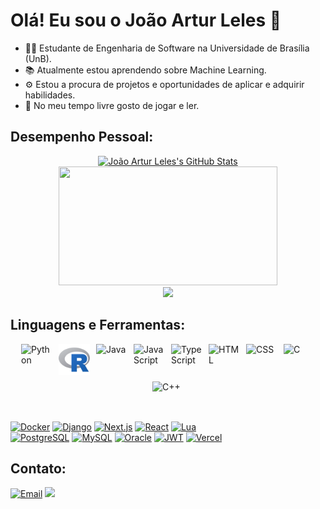 # Olá! Eu sou o João Artur Leles 👋
 - :man_student: Estudante de Engenharia de Software na Universidade de Brasília (UnB).
 - :books: Atualmente estou aprendendo sobre Machine Learning.
 - :gear: Estou a procura de projetos e oportunidades de aplicar e adquirir habilidades.
 - :notebook_with_decorative_cover: No meu tempo livre gosto de jogar e ler.

## Desempenho Pessoal:
<div align="center">
  <a href="https://github.com/joao-artl">
    <img src="https://github-readme-stats.vercel.app/api?username=joao-artl&show_icons=true&theme=tokyonight" height="190" alt="João Artur Leles's GitHub Stats" />
  </a>
  <a href="https://github.com/joao-artl">
    <img src="https://github-readme-stats.vercel.app/api/top-langs/?username=joao-artl&hide=html,css&layout=compact&theme=tokyonight" width="350" height="190" />
  </a>
</div>
<div align="center">
  <img src="https://streak-stats.demolab.com/?user=joao-artl&theme=tokyonight" width="425" />
</div>

## Linguagens e Ferramentas:

<div style="display: flex; justify-content: center; align-items: center; flex-wrap: wrap; gap: 10px;">
  <img alt="Python" height="50" width="50" src="https://icongr.am/devicon/python-original.svg?size=40&color=ffffff">
  <img alt="R" height="50" width="50" src="https://raw.githubusercontent.com/devicons/devicon/master/icons/r/r-original.svg">
  <img alt="Java" height="50" width="50" src="https://icongr.am/devicon/java-original.svg?size=40&color=ffffff">
  <img alt="JavaScript" height="50" width="50" src="https://icongr.am/devicon/javascript-original.svg?size=40&color=ffffff">
  <img alt="TypeScript" height="50" width="50" src="https://icongr.am/devicon/typescript-original.svg?size=40&color=ffffff">
  <img alt="HTML" height="50" width="50" src="https://icongr.am/devicon/html5-original.svg?size=40&color=ffffff">
  <img alt="CSS" height="50" width="50" src="https://icongr.am/devicon/css3-original.svg?size=40&color=ffffff">
  <img alt="C" height="50" width="50" src="https://icongr.am/devicon/c-original.svg?size=40&color=ffffff">
  <img alt="C++" height="50" width="50" src="https://icongr.am/devicon/cplusplus-original.svg?size=40&color=ffffff">
</div>

[![Docker](https://img.shields.io/badge/Docker-2496ED?style=for-the-badge&logo=docker&logoColor=white)](https://www.docker.com/)
[![Django](https://img.shields.io/badge/Django-092E20?style=for-the-badge&logo=django&logoColor=white)](https://www.djangoproject.com/)
[![Next.js](https://img.shields.io/badge/Next.js-000000?style=for-the-badge&logo=next.js&logoColor=white)](https://nextjs.org/)
[![React](https://img.shields.io/badge/React-20232A?style=for-the-badge&logo=react&logoColor=61DAFB)](https://react.dev/)
[![Lua](https://img.shields.io/badge/Lua-2C2D72?style=for-the-badge&logo=lua&logoColor=white)](https://www.lua.org/)
<br>
[![PostgreSQL](https://img.shields.io/badge/PostgreSQL-316192?style=for-the-badge&logo=postgresql&logoColor=white)](https://www.postgresql.org/)
[![MySQL](https://img.shields.io/badge/MySQL-00000F?style=for-the-badge&logo=mysql&logoColor=white)](https://www.mysql.com/)
[![Oracle](https://img.shields.io/badge/Oracle-F80000?style=for-the-badge&logo=oracle&logoColor=white)](https://www.oracle.com/)
[![JWT](https://img.shields.io/badge/JWT-black?style=for-the-badge&logo=json-web-tokens)](https://jwt.io/)
[![Vercel](https://img.shields.io/badge/Vercel-000000?style=for-the-badge&logo=vercel&logoColor=white)](https://vercel.com/)

## Contato:
<div> 
  <a href = "mailto:jalxpinheiro@gmail.com"><img src="https://img.shields.io/badge/Gmail-D14836?style=for-the-badge&logo=gmail&logoColor=white" alt="Email"></a>
  <a href="https://www.linkedin.com/in/joão-artur-leles-3172b3271" target="_blank"><img src="https://img.shields.io/badge/-LinkedIn-%230077B5?style=for-the-badge&logo=linkedin&logoColor=white" target="_blank"></a> 
</div>
